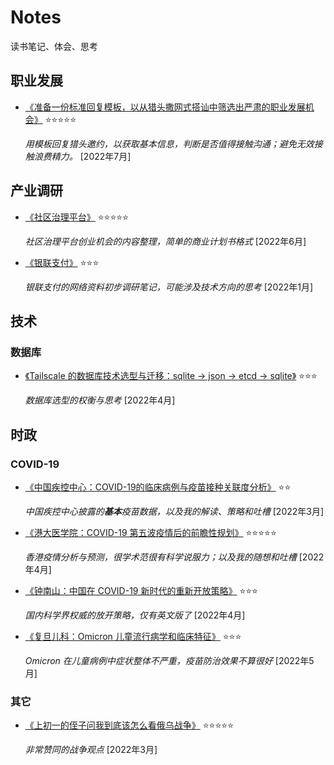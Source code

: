 # Notes
读书笔记、体会、思考

## 职业发展
- [《准备一份标准回复模板，以从猎头撒网式搭讪中筛选出严肃的职业发展机会》](2022/猎头答复模板.md)
  ⭐⭐⭐⭐⭐

  *用模板回复猎头邀约，以获取基本信息，判断是否值得接触沟通；避免无效接触浪费精力。*
  [2022年7月]


## 产业调研
- [《社区治理平台》](2022/社区治理服务平台-调研笔记.md)
  ⭐⭐⭐⭐⭐

  *社区治理平台创业机会的内容整理，简单的商业计划书格式*
  [2022年6月]

- [《银联支付》](2022/银联支付-调研笔记.md)
  ⭐⭐⭐

  *银联支付的网络资料初步调研笔记，可能涉及技术方向的思考*
  [2022年1月]

## 技术

### 数据库
- [《Tailscale 的数据库技术选型与迁移：sqlite → json → etcd → sqlite》](2022/Tailscale%20的数据库技术选型与迁移：sqlite%20→%20json%20→%20etcd%20→%20sqlite.md)
  ⭐⭐⭐

  *数据库选型的权衡与思考*
  [2022年4月]

## 时政

### COVID-19

- [《中国疾控中心：COVID-19的临床病例与疫苗接种关联度分析》](2022/中国疾控中心：COVID-19的临床病例与疫苗接种关联度分析.md)
  ⭐⭐

  *中国疾控中心披露的**基本**疫苗数据，以及我的解读、策略和吐槽*
  [2022年3月]

- [《港大医学院：COVID-19 第五波疫情后的前瞻性规划》](2022/港大医学院：COVID-19%20第五波疫情后的前瞻性规划.md)
  ⭐⭐⭐⭐⭐

  *香港疫情分析与预测，很学术范很有科学说服力；以及我的随想和吐槽*
  [2022年4月]

- [《钟南山：中国在 COVID-19 新时代的重新开放策略》](2022/钟南山：中国在%20COVID-19%20新时代的重新开放策略.md)
  ⭐⭐⭐

  *国内科学界权威的放开策略，仅有英文版了*
  [2022年4月]

- [《复旦儿科：Omicron 儿童流行病学和临床特征》](2022/复旦儿科：Omicron%20儿童流行病学和临床特征.md)
  ⭐⭐⭐

  *Omicron 在儿童病例中症状整体不严重，疫苗防治效果不算很好*
  [2022年5月]

### 其它
- [《上初一的侄子问我到底该怎么看俄乌战争》](2022/%5B俄乌战争%5D上初一的侄子问我到底该怎么看俄乌战争.md)
  ⭐⭐⭐⭐⭐

  *非常赞同的战争观点*
  [2022年3月]
